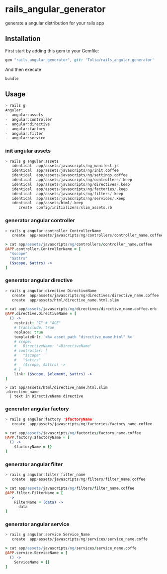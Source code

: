 # rails_angular_generator

generate a angular distribution for your rails app

## Installation

First start by adding this gem to your Gemfile:
``` rb
gem "rails_angular_generator", git: 'Tolia/rails_angular_generator'
```
And then execute
``` rs
bundle
```


## Usage
``` rs
> rails g
Angular:
-  angular:assets
-  angular:controller
-  angular:directive
-  angular:factory
-  angular:filter
-  angular:service‎
```

### init angular assets
``` rs
> rails g angular:assets
   identical  app/assets/javascripts/ng_manifest.js
   identical  app/assets/javascripts/ng/init.coffee
   identical  app/assets/javascripts/ng/settings.coffee
   identical  app/assets/javascripts/ng/controllers/.keep
   identical  app/assets/javascripts/ng/directives/.keep
   identical  app/assets/javascripts/ng/factories/.keep
   identical  app/assets/javascripts/ng/filters/.keep
   identical  app/assets/javascripts/ng/services‎/.keep
   identical  app/assets/html/.keep
      create  config/initializers/slim_assets.rb
```

### generator angular controller
``` rs
> rails g angular:controller ControllerName
   create  app/assets/javascripts/ng/controllers/controller_name.coffee
```
``` coffee
> cat app/assets/javascripts/ng/controllers/controller_name.coffee
@APP.controller.ControllerName = [
  "$scope"
  "$attrs"
  ($scope, $attrs) ->
]
```

### generator angular directive
``` rs
> rails g angular:directive DirectiveName
   create  app/assets/javascripts/ng/directives/directive_name.coffee
   create  app/assets/html/directive_name.html.slim
```
``` coffee
> cat app/assets/javascripts/ng/directives/directive_name.coffee.erb
@APP.directive.DirectiveName = [
  () ->
    restrict: "C" # "ACE"
    # transclude: true    
    replace: true
    templateUrl: '<%= asset_path "directive_name.html" %>'
    # scope:
    #   DirectiveName: '=DirectiveName'
    # controller: [
    #   "$scope"
    #   "$attrs"
    #   ($scope, $attrs) ->
    # ]
    link: ($scope, $element, $attrs) ->
]
```
``` haml
> cat app/assets/html/directive_name.html.slim
.directive_name
  | text in DirectiveName directive
```

### generator angular factory
``` rs
> rails g angular:factory '$factoryName' 
   create  app/assets/javascripts/ng/factories/factory_name.coffee
```
``` coffee
> cat app/assets/javascripts/ng/factories/factory_name.coffee
@APP.factory.$factoryName = [
  () ->
    $factoryName = {}
]
```

### generator angular filter
``` rs
> rails g angular:filter filter_name
   create  app/assets/javascripts/ng/filters/filter_name.coffee
```
``` coffee
> cat app/assets/javascripts/ng/filters/filter_name.coffee
@APP.filter.FilterName = [
  ->
    FilterName = (data) ->
      data
]
```

### generator angular service
``` rs
> rails g angular:service Service_Name
   create  app/assets/javascripts/ng/services/service_name.coffe
```
``` coffee
> cat app/assets/javascripts/ng/services/service_name.coffe
@APP.service.ServiceName = [
  () ->
    ServiceName = {}
]
```
